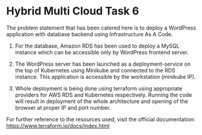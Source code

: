 # Hybrid Multi Cloud Task 6

The problem statement that has been catered here is to deploy a WordPress application with database backend using Infrastructure As A Code.

1. For the database, Amazon RDS has been used to deploy a MySQL instance which can be accessible only by WordPress frontend server.

2. The WordPress server has been launched as a deployment-service on the top of Kubernetes using Minikube and connected to the RDS instance. This application is accessible by the workstation (minikube IP). 

3. Whole deployment is being done using terraform using appropriate providers for AWS RDS and Kubernetes respectively. Running the code will result in deployment of the whole architecture and opening of the browser at proper IP and port number.

For further reference to the resources used, visit the official documentation: https://www.terraform.io/docs/index.html
